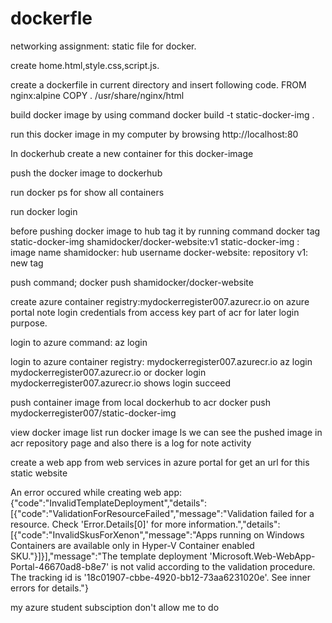 # dockerfle
networking assignment: static file for docker.

create home.html,style.css,script.js.

create a dockerfile in current directory and insert following code.
FROM nginx:alpine
COPY . /usr/share/nginx/html

build docker image by using command 
 docker build -t static-docker-img .

run this docker image in my computer by browsing 
http://localhost:80

In dockerhub create a new container for this docker-image

push the docker image to dockerhub

run docker ps for show all containers

run docker login

before pushing docker image to hub tag it by running command
docker tag static-docker-img shamidocker/docker-website:v1 
static-docker-img : image name
shamidocker: hub username
docker-website: repository
v1: new tag

push command;
docker push shamidocker/docker-website  

create azure container registry:mydockerregister007.azurecr.io on azure portal
note login credentials from access key part of acr for later login purpose.

login to azure
command: az login

login to azure container registry: mydockerregister007.azurecr.io
az login mydockerregister007.azurecr.io   or   docker login mydockerregister007.azurecr.io 
shows login succeed

push container image from local dockerhub to acr
docker push mydockerregister007/static-docker-img 

view docker image list run 
docker image ls
 we can see the pushed image in acr repository page
 and also there is a log for note activity
 
 create a web app from web services in azure portal for get an url for this static website
 
 An error occured while creating web app:
 {"code":"InvalidTemplateDeployment","details":[{"code":"ValidationForResourceFailed","message":"Validation failed for a resource. Check 'Error.Details[0]' for more information.","details":[{"code":"InvalidSkusForXenon","message":"Apps running on Windows Containers are available only in Hyper-V Container enabled SKU."}]}],"message":"The template deployment 'Microsoft.Web-WebApp-Portal-46670ad8-b8e7' is not valid according to the validation procedure. The tracking id is '18c01907-cbbe-4920-bb12-73aa6231020e'. See inner errors for details."}
 
 my azure student subsciption don't allow me to do



